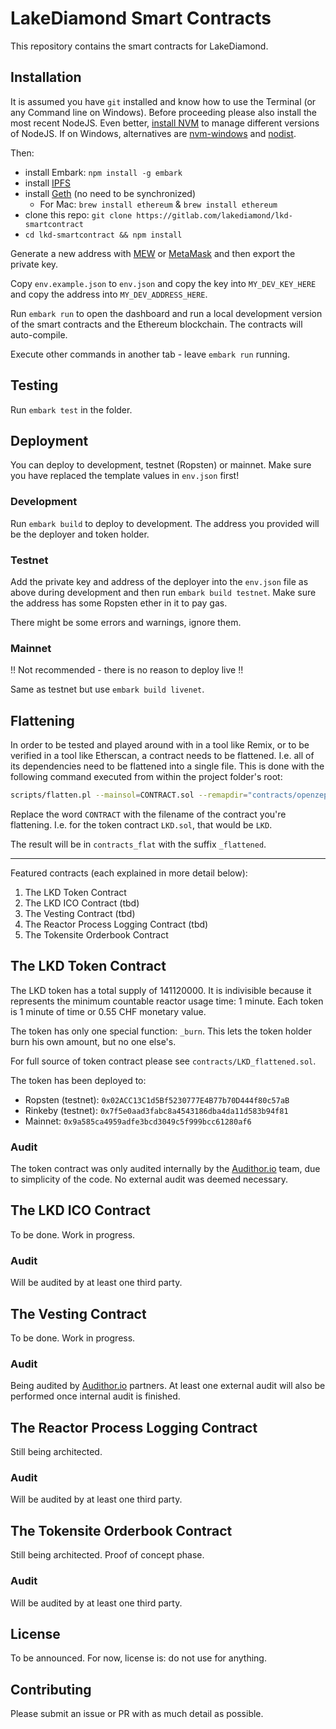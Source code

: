 # LakeDiamond Smart Contracts

This repository contains the smart contracts for LakeDiamond.

## Installation

It is assumed you have `git` installed and know how to use the Terminal (or any Command line on Windows). Before proceeding please also install the most recent NodeJS. Even better, [install NVM](http://nvm.sh) to manage different versions of NodeJS. If on Windows, alternatives are [nvm-windows](https://bitfalls.com/bxqq) and [nodist](https://bitfalls.com/ass3).

Then:

- install Embark: `npm install -g embark`
- install [IPFS](https://bitfalls.com/epb2)
- install [Geth](https://bitfalls.com/exeg) (no need to be synchronized)
	- For Mac: `brew install ethereum` & `brew install ethereum` 
- clone this repo: `git clone https://gitlab.com/lakediamond/lkd-smartcontract`
- `cd lkd-smartcontract && npm install`

Generate a new address with [MEW](https://bitfalls.com/2018/02/19/first-ethereum-address-learning-use-myetherwallet/) or [MetaMask](https://bitfalls.com/2018/02/16/metamask-send-receive-ether/) and then export the private key.

Copy `env.example.json` to `env.json` and copy the key into `MY_DEV_KEY_HERE` and copy the address into `MY_DEV_ADDRESS_HERE`.

Run `embark run` to open the dashboard and run a local development version of the smart contracts and the Ethereum blockchain. The contracts will auto-compile.

Execute other commands in another tab - leave `embark run` running.

## Testing

Run `embark test` in the folder.

## Deployment

You can deploy to development, testnet (Ropsten) or mainnet. Make sure you have replaced the template values in `env.json` first!

### Development

Run `embark build` to deploy to development. The address you provided will be the deployer and token holder.

### Testnet

Add the private key and address of the deployer into the `env.json` file as above during development and then run `embark build testnet`. Make sure the address has some Ropsten ether in it to pay gas.

There might be some errors and warnings, ignore them.

### Mainnet

!! Not recommended - there is no reason to deploy live !!

Same as testnet but use `embark build livenet`.

## Flattening

In order to be tested and played around with in a tool like Remix, or to be verified in a tool like Etherscan, a contract needs to be flattened. I.e. all of its dependencies need to be flattened into a single file. This is done with the following command executed from within the project folder's root:

```bash
scripts/flatten.pl --mainsol=CONTRACT.sol --remapdir="contracts/openzeppelin-solidity=node_modules/openzeppelin-solidity" --outputsol="contracts_flat/CONTRACT_flattened.sol"
```

Replace the word `CONTRACT` with the filename of the contract you're flattening. I.e. for the token contract `LKD.sol`, that would be `LKD`.

The result will be in `contracts_flat` with the suffix `_flattened`.

---

Featured contracts (each explained in more detail below):

1. The LKD Token Contract
2. The LKD ICO Contract (tbd)
3. The Vesting Contract (tbd)
4. The Reactor Process Logging Contract (tbd)
5. The Tokensite Orderbook Contract

## The LKD Token Contract

The LKD token has a total supply of 141120000. It is indivisible because it represents the minimum countable reactor usage time: 1 minute. Each token is 1 minute of time or 0.55 CHF monetary value.

The token has only one special function: `_burn`. This lets the token holder burn his own amount, but no one else's.

For full source of token contract please see `contracts/LKD_flattened.sol`.

The token has been deployed to:
- Ropsten (testnet): `0x02ACC13C1d5Bf5230777E4B77b70D444f80c57aB`
- Rinkeby (testnet): `0x7f5e0aad3fabc8a4543186dba4da11d583b94f81`
- Mainnet: `0x9a585ca4959adfe3bcd3049c5f999bcc61280af6`

### Audit

The token contract was only audited internally by the [Audithor.io](https://audithor.io) team, due to simplicity of the code. No external audit was deemed necessary.

## The LKD ICO Contract

To be done. Work in progress.

### Audit

Will be audited by at least one third party.

## The Vesting Contract

To be done. Work in progress.

### Audit

Being audited by [Audithor.io](https://audithor.io) partners. At least one external audit will also be performed once internal audit is finished.

## The Reactor Process Logging Contract

Still being architected.

### Audit

Will be audited by at least one third party.

## The Tokensite Orderbook Contract

Still being architected. Proof of concept phase.

### Audit

Will be audited by at least one third party.

## License

To be announced. For now, license is: do not use for anything.

## Contributing

Please submit an issue or PR with as much detail as possible.